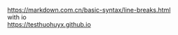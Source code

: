 <https://markdown.com.cn/basic-syntax/line-breaks.html>  
with io  
<https://testhuohuyx.github.io>  
